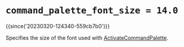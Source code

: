 # `command_palette_font_size = 14.0`

{{since('20230320-124340-559cb7b0')}}

Specifies the size of the font used with
[ActivateCommandPalette](../keyassignment/ActivateCommandPalette.md).
